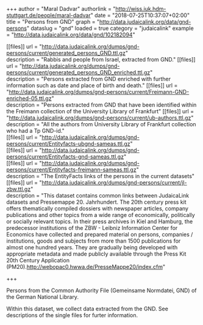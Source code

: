 +++
author = "Maral Dadvar"
authorlink = "http://wiss.iuk.hdm-stuttgart.de/people/maral-dadvar"
date = "2018-07-25T10:37:07+02:00"
title = "Persons from GND" 
graph = "http://data.judaicalink.org/data/gnd-persons"
dataslug = "gnd"
loaded = true
category = "judaicalink"
example = "http://data.judaicalink.org/data/gnd/102182094"


[[files]]
	url = "http://data.judaicalink.org/dumps/gnd-persons/current/generated_persons_GND.ttl.gz"  
	description = "Rabbis and people from Israel, extracted from GND."
[[files]]
	url = "http://data.judaicalink.org/dumps/gnd-persons/current/generated_persons_GND_enriched.ttl.gz"  
	description = "Persons extracted from GND enriched with further information such as date and place of birth and death."
[[files]]
	url = "http://data.judaicalink.org/dumps/gnd-persons/current/Freimann-GND-enriched-05.ttl.gz"  
	description = "Persons extracted from GND that have been identified within the Freimann collection of the University Library of Frankfurt" 
[[files]]
	url = "http://data.judaicalink.org/dumps/gnd-persons/current/ub-authors.ttl.gz"  
	description = "All the authors from University Library of Frankfurt collection who had a Tp GND-id." 	
[[files]]
	url = "http://data.judaicalink.org/dumps/gnd-persons/current/Entityfacts-ubgnd-sameas.ttl.gz"  
[[files]]
	url = "http://data.judaicalink.org/dumps/gnd-persons/current/Entityfacts-gnd-sameas.ttl.gz"  
[[files]]
	url = "http://data.judaicalink.org/dumps/gnd-persons/current/Entityfacts-freimann-sameas.ttl.gz"  
	description = "The EntityFacts links of the persons in the current datasets"    
[[files]]
	url = "http://data.judaicalink.org/dumps/gnd-persons/current/jl-zbw.ttl.gz"   
	description = "This dataset contains common links between JudaicaLink datasets and Pressemappe 20. Jahrhundert. The 20th century press kit offers thematically compiled dossiers with newspaper articles, company publications and other topics from a wide range of economically, politically or socially relevant topics. In their press archives in Kiel and Hamburg, the predecessor institutions of the ZBW - Leibniz Information Center for Economics have collected and prepared material on persons, companies / institutions, goods and subjects from more than 1500 publications for almost one hundred years. They are gradually being developed with appropriate metadata and made publicly available through the Press Kit 20th Century Application (PM20).http://webopac0.hwwa.de/PresseMappe20/index.cfm" 
	
+++

Persons from the Common Authority File (Gemeinsame Normdatei, GND) of the German National Library.
<!--more-->

Within this dataset, we collect data extracted from the GND. See descriptions of the single files for furter information.
